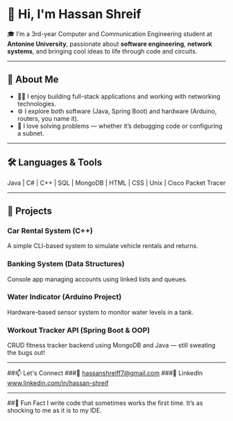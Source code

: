 # 👋 Hi, I'm Hassan Shreif

🎓 I’m a 3rd-year Computer and Communication Engineering student at **Antonine University**, passionate about **software engineering**, **network systems**, and bringing cool ideas to life through code and circuits.

---

## 🧠 About Me

- 👨‍💻 I enjoy building full-stack applications and working with networking technologies.
- ⚙️ I explore both software (Java, Spring Boot) and hardware (Arduino, routers, you name it).
- 🧩 I love solving problems — whether it’s debugging code or configuring a subnet.

---

## 🛠️ Languages & Tools


Java | C# | C++ | SQL | MongoDB | HTML | CSS | Unix | Cisco Packet Tracer

---

## 🚀 Projects
### Car Rental System (C++)
A simple CLI-based system to simulate vehicle rentals and returns.
### Banking System (Data Structures)
Console app managing accounts using linked lists and queues.
### Water Indicator (Arduino Project)
Hardware-based sensor system to monitor water levels in a tank.
### Workout Tracker API (Spring Boot & OOP)
CRUD fitness tracker backend using MongoDB and Java — still sweating the bugs out!

---

##📫 Let's Connect
###📧 hassanshreiff7@gmail.com
###💼 LinkedIn www.linkedin.com/in/hassan-shreif

---

##🤔 Fun Fact
I write code that sometimes works the first time. It’s as shocking to me as it is to my IDE.


